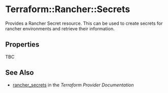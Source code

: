 # Terraform::Rancher::Secrets

Provides a Rancher Secret resource. This can be used to create secrets for rancher environments and retrieve their information.

## Properties

TBC

## See Also

* [rancher_secrets](https://www.terraform.io/docs/providers/rancher/r/secrets.html) in the _Terraform Provider Documentation_